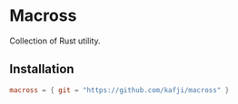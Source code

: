# Macross

Collection of Rust utility.

## Installation

```toml
macross = { git = "https://github.com/kafji/macross" }
```

